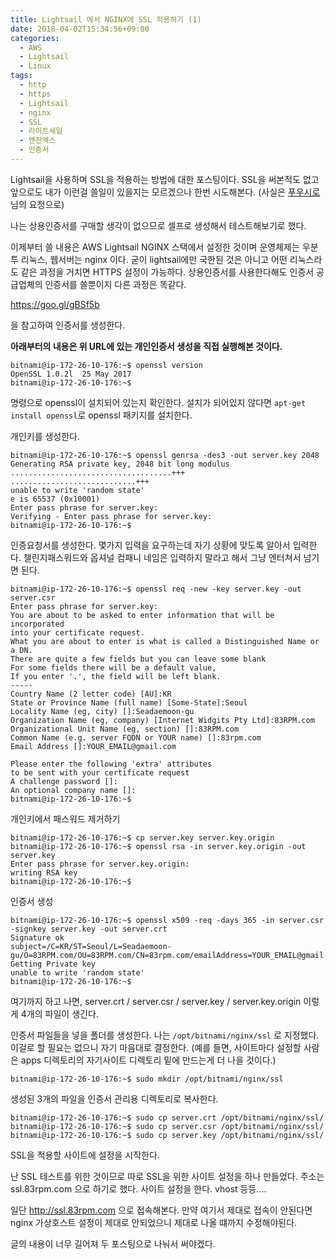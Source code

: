 ```yaml
---
title: Lightsail 에서 NGINX에 SSL 적용하기 (1)
date: 2018-04-02T15:34:56+09:00
categories:
  - AWS
  - Lightsail
  - Linux
tags:
  - http
  - https
  - Lightsail
  - nginx
  - SSL
  - 라이트세일
  - 엔진엑스
  - 인증서
---
```

Lightsail을 사용하며 SSL을 적용하는 방법에 대한 포스팅이다. SSL을 써본적도 없고 앞으로도 내가 이런걸 쓸일이 있을지는 모르겠으나 한번 시도해본다. (사실은 [푸우시로](http://blog.poohsiro.com)님의 요청으로)

나는 상용인증서를 구매할 생각이 없으므로 셀프로 생성해서 테스트해보기로 했다.

이제부터 쓸 내용은 AWS Lightsail NGINX 스택에서 설정한 것이며 운영체제는 우분투 리눅스, 웹서버는 nginx 이다. 굳이 lightsail에만 국한된 것은 아니고 어떤 리눅스라도 같은 과정을 거치면 HTTPS 설정이 가능하다. 상용인증서를 사용한다해도 인증서 공급업체의 인증서를 쓸뿐이지 다른 과정은 똑같다.

https://goo.gl/gBSf5b

을 참고하여 인증서를 생성한다.

**아래부터의 내용은 위 URL에 있는 개인인증서 생성을 직접 실행해본 것이다.**

```
bitnami@ip-172-26-10-176:~$ openssl version
OpenSSL 1.0.2l  25 May 2017
bitnami@ip-172-26-10-176:~$
```

명령으로 openssl이 설치되어 있는지 확인한다. 설치가 되어있지 않다면 `apt-get install openssl`로 openssl 패키지를 설치한다.

개인키를 생성한다.

```
bitnami@ip-172-26-10-176:~$ openssl genrsa -des3 -out server.key 2048
Generating RSA private key, 2048 bit long modulus
....................................+++
............................+++
unable to write 'random state'
e is 65537 (0x10001)
Enter pass phrase for server.key:
Verifying - Enter pass phrase for server.key:
bitnami@ip-172-26-10-176:~$
```

인증요청서를 생성한다. 몇가지 입력을 요구하는데 자기 상황에 맞도록 알아서 입력한다. 챌린지패스워드와 옵셔널 컴패니 네임은 입력하지 말라고 해서 그냥 엔터쳐서 넘기면 된다.

```
bitnami@ip-172-26-10-176:~$ openssl req -new -key server.key -out server.csr
Enter pass phrase for server.key:
You are about to be asked to enter information that will be incorporated
into your certificate request.
What you are about to enter is what is called a Distinguished Name or a DN.
There are quite a few fields but you can leave some blank
For some fields there will be a default value,
If you enter '.', the field will be left blank.
-----
Country Name (2 letter code) [AU]:KR
State or Province Name (full name) [Some-State]:Seoul
Locality Name (eg, city) []:Seadaemoon-gu
Organization Name (eg, company) [Internet Widgits Pty Ltd]:83RPM.com
Organizational Unit Name (eg, section) []:83RPM.com
Common Name (e.g. server FQDN or YOUR name) []:83rpm.com
Email Address []:YOUR_EMAIL@gmail.com

Please enter the following 'extra' attributes
to be sent with your certificate request
A challenge password []:
An optional company name []:
bitnami@ip-172-26-10-176:~$
```

개인키에서 패스워드 제거하기

```
bitnami@ip-172-26-10-176:~$ cp server.key server.key.origin
bitnami@ip-172-26-10-176:~$ openssl rsa -in server.key.origin -out server.key
Enter pass phrase for server.key.origin:
writing RSA key
bitnami@ip-172-26-10-176:~$
```

인증서 생성

```
bitnami@ip-172-26-10-176:~$ openssl x509 -req -days 365 -in server.csr -signkey server.key -out server.crt
Signature ok
subject=/C=KR/ST=Seoul/L=Seadaemoon-gu/O=83RPM.com/OU=83RPM.com/CN=83rpm.com/emailAddress=YOUR_EMAIL@gmail.com
Getting Private key
unable to write 'random state'
bitnami@ip-172-26-10-176:~$
```

여기까지 하고 나면, server.crt / server.csr / server.key / server.key.origin 이렇게 4개의 파일이 생긴다.

인증서 파일들을 넣을 폴더를 생성한다. 나는 `/opt/bitnami/nginx/ssl` 로 지정했다. 이걸로 할 필요는 없으니 자기 마음대로 결정한다. (예를 들면, 사이트마다 설정할 사람은 apps 디렉토리의 자기사이트 디렉토리 밑에 만드는게 더 나을 것이다.)

```
bitnami@ip-172-26-10-176:~$ sudo mkdir /opt/bitnami/nginx/ssl
```

생성된 3개의 파일을 인증서 관리용 디렉토리로 복사한다.

```
bitnami@ip-172-26-10-176:~$ sudo cp server.crt /opt/bitnami/nginx/ssl/
bitnami@ip-172-26-10-176:~$ sudo cp server.csr /opt/bitnami/nginx/ssl/
bitnami@ip-172-26-10-176:~$ sudo cp server.key /opt/bitnami/nginx/ssl/
```

SSL을 적용할 사이트에 설정을 시작한다.

난 SSL 테스트를 위한 것이므로 따로 SSL을 위한 사이트 설정을 하나 만들었다. 주소는 ssl.83rpm.com 으로 하기로 했다. 사이트 설정을 한다. vhost 등등....

일단 http://ssl.83rpm.com 으로 접속해본다. 만약 여기서 제대로 접속이 안된다면 nginx 가상호스트 설정이 제대로 안되었으니 제대로 나올 떄까지 수정해야된다.

글의 내용이 너무 길어져 두 포스팅으로 나눠서 써야겠다.
